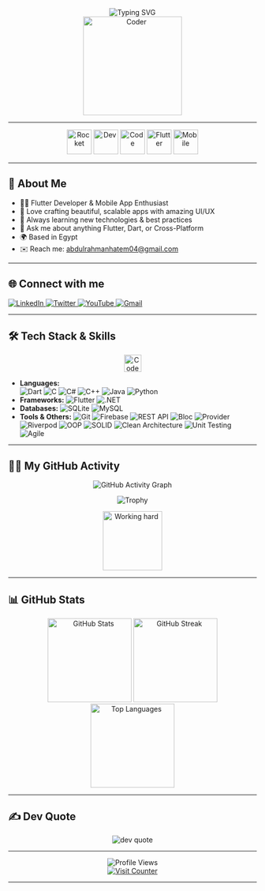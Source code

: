 <div align="center">
  <img src="https://readme-typing-svg.demolab.com?font=Fira+Code&pause=1000&color=36BCF7&center=true&vCenter=true&width=435&lines=Hi+%F0%9F%91%8B%2C+I'm+Abdulrahman+Hatem!;Flutter+Developer+%F0%9F%90%8C;Passionate+about+building+beautiful+apps+with+Flutter+%F0%9F%92%A1" alt="Typing SVG" />
  <br/>
  <img src="https://media.giphy.com/media/cmCEsJZHYBPels360q/giphy.gif" width="200" alt="Coder"/>
</div>

---

<div align="center">
  <img src="https://media.giphy.com/media/L8K62iTDkzGX6/giphy.gif" width="50" alt="Rocket"/>
  <img src="https://media.giphy.com/media/3oEjI6SIIHBdRxXI40/giphy.gif" width="50" alt="Dev"/>
  <img src="https://media.giphy.com/media/du3J3cXyzhj75IOgvA/giphy.gif" width="50" alt="Code"/>
  <img src="https://media.giphy.com/media/8JTFsZmnTR1Rs1JFVP/giphy.gif" width="50" alt="Flutter"/>
  <img src="https://media.giphy.com/media/kH1DBkPNyZPOk0BxrM/giphy.gif" width="50" alt="Mobile"/>
</div>

---

## 🚀 About Me  
- 👨‍💻 Flutter Developer & Mobile App Enthusiast  
- 🧠 Love crafting beautiful, scalable apps with amazing UI/UX  
- 🌱 Always learning new technologies & best practices  
- 💬 Ask me about anything Flutter, Dart, or Cross-Platform  
- 🌍 Based in Egypt  
- ✉️ Reach me: abdulrahmanhatem04@gmail.com 

---

## 🌐 Connect with me
<div align="left" id="badges">
  <a href="https://www.linkedin.com/in/abdulrahman-hatem-ramadan-64780a210" target="_blank">
    <img src="https://img.shields.io/badge/LinkedIn-0077B5?style=for-the-badge&logo=linkedin&logoColor=white" alt="LinkedIn"/>
  </a>
  <a href="https://twitter.com/Abdelra87827997" target="_blank">
    <img src="https://img.shields.io/badge/Twitter-1DA1F2?style=for-the-badge&logo=twitter&logoColor=white" alt="Twitter"/>
  </a>
  <a href="https://www.youtube.com/@AlHatemSoftware" target="_blank">
    <img src="https://img.shields.io/badge/YouTube-FF0000?style=for-the-badge&logo=youtube&logoColor=white" alt="YouTube"/>
  </a>
  <a href="mailto:abdulrahmanhatem04@gmail.com" target="_blank">
    <img src="https://img.shields.io/badge/Gmail-D14836?style=for-the-badge&logo=gmail&logoColor=white" alt="Gmail"/>
  </a>
</div>

---

## 🛠️ Tech Stack & Skills

<div align="center">
  <img src="https://media.giphy.com/media/QssGEmpkyEOhBCb7e1/giphy.gif" width="35" alt="Code"/>
</div>

- **Languages:**  
  ![Dart](https://img.shields.io/badge/Dart-0175C2?style=for-the-badge&logo=dart&logoColor=white)
  ![C](https://img.shields.io/badge/C-00599C?style=for-the-badge&logo=c&logoColor=white)
  ![C#](https://img.shields.io/badge/C%23-239120?style=for-the-badge&logo=c-sharp&logoColor=white)
  ![C++](https://img.shields.io/badge/C++-00599C?style=for-the-badge&logo=c%2B%2B&logoColor=white)
  ![Java](https://img.shields.io/badge/Java-ED8B00?style=for-the-badge&logo=java&logoColor=white)
  ![Python](https://img.shields.io/badge/Python-3776AB?style=for-the-badge&logo=python&logoColor=yellow)
- **Frameworks:**
  ![Flutter](https://img.shields.io/badge/Flutter-02569B?style=for-the-badge&logo=flutter&logoColor=white)
  ![.NET](https://img.shields.io/badge/.NET-5C2D91?style=for-the-badge&logo=.net&logoColor=white)
- **Databases:**
  ![SQLite](https://img.shields.io/badge/SQLite-07405E?style=for-the-badge&logo=sqlite&logoColor=white)
  ![MySQL](https://img.shields.io/badge/MySQL-00f?style=for-the-badge&logo=mysql&logoColor=white)
- **Tools & Others:**
  ![Git](https://img.shields.io/badge/Git-F05032?style=for-the-badge&logo=git&logoColor=white)
  ![Firebase](https://img.shields.io/badge/Firebase-FFCA28?style=for-the-badge&logo=firebase&logoColor=black)
  ![REST API](https://img.shields.io/badge/REST-API-02569B?style=for-the-badge&logo=fastapi&logoColor=white)
  ![Bloc](https://img.shields.io/badge/BLoC-6D4AFF?style=for-the-badge&logo=bloc&logoColor=white)
  ![Provider](https://img.shields.io/badge/Provider-009688?style=for-the-badge&logo=provider&logoColor=white)
  ![Riverpod](https://img.shields.io/badge/Riverpod-40C4FF?style=for-the-badge&logo=riverpod&logoColor=white)
  ![OOP](https://img.shields.io/badge/OOP-007ACC?style=for-the-badge&logo=oop&logoColor=white)
  ![SOLID](https://img.shields.io/badge/SOLID-FF6F00?style=for-the-badge&logo=solid&logoColor=white)
  ![Clean Architecture](https://img.shields.io/badge/Clean%20Architecture-0A192F?style=for-the-badge&logo=cleanarchitecture&logoColor=white)
  ![Unit Testing](https://img.shields.io/badge/Unit%20Testing-2196F3?style=for-the-badge&logo=testinglibrary&logoColor=white)
  ![Agile](https://img.shields.io/badge/Agile-00C853?style=for-the-badge&logo=agile&logoColor=white)

---

## 🏃‍♂️ My GitHub Activity

<p align="center">
  <!-- شارة النشاط -->
  <img src="https://github-readme-activity-graph.cyclic.app/graph?username=abdulrahmanHatem911&theme=radical&hide_border=true" alt="GitHub Activity Graph"/>
</p>

<p align="center">
  <!-- إحصائيات الوقت من Wakatime إذا كنت تستخدمه (استبدل اسم المستخدم) -->
  <!-- <img src="https://github-readme-stats.vercel.app/api/wakatime?username=abdulrahmanHatem911&theme=radical&hide_border=true" alt="Wakatime Stats"/> -->
</p>

<p align="center">
  <!-- شارات الإنجازات -->
  <img src="https://github-profile-trophy.vercel.app/?username=abdulrahmanHatem911&theme=radical&no-frame=true&column=8" alt="Trophy"/>
</p>

<p align="center">
  <!-- GIF متحرك يعبر عن النشاط -->
  <img src="https://media.giphy.com/media/13HgwGsXF0aiGY/giphy.gif" width="120" alt="Working hard"/>
</p>

---

## 📊 GitHub Stats
<div align="center">
  <img src="https://github-readme-stats.vercel.app/api?username=abdulrahmanHatem911&theme=radical&hide_border=false&include_all_commits=true&count_private=true" height="170" alt="GitHub Stats"/>
  <img src="https://streak-stats.demolab.com/?user=abdulrahmanHatem911&theme=radical&hide_border=false" height="170" alt="GitHub Streak"/>
  <img src="https://github-readme-stats.vercel.app/api/top-langs/?username=abdulrahmanHatem911&theme=radical&hide_border=false&include_all_commits=true&count_private=true&layout=compact" height="170" alt="Top Languages"/>
</div>

---

## ✍️ Dev Quote
<div align="center">
  <img src="https://quotes-github-readme.vercel.app/api?type=horizontal&theme=radical" alt="dev quote"/>
</div>

---

<div align="center">
  <img src="https://komarev.com/ghpvc/?username=abdulrahmanHatem911&style=flat-square&color=blue" alt="Profile Views"/>
  <br/>
  <a href="https://visitcount.itsvg.in/api?id=abdulrahmanHatem911&icon=0&color=0">
    <img src="https://visitcount.itsvg.in/api?id=abdulrahmanHatem911&icon=0&color=0" alt="Visit Counter"/>
  </a>
</div>

---

<!-- Proudly enhanced by Copilot ✨ -->

